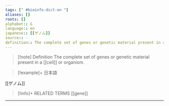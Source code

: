 ```yaml
---
tags: [" #bioinfo-dict-en "]
aliases: []
roots: []
alphabet:: G
language:: en
japanese:: [[ゲノム]]
source:: -
definition:: The complete set of genes or genetic material present in a cell or organism.
---
```

>[!note] Definition
>The complete set of genes or genetic material present in a [[cell]] or organism.
>

>[!example]+ 日本語
> 
[[ゲノム]] 

>[!info]+ RELATED TERMS
> [[gene]]

_____
